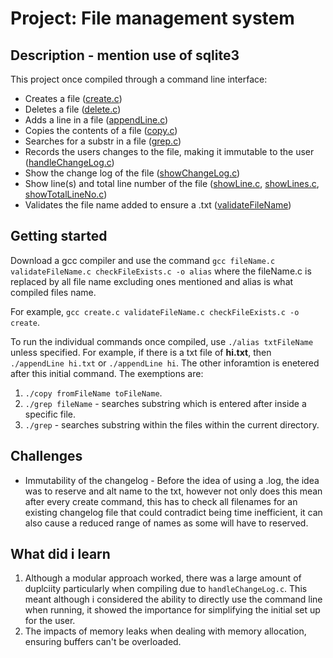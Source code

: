 # Project: File management system

## Description - mention use of sqlite3
This project once compiled through a command line interface:
- Creates a file ([create.c](./create.c))
- Deletes a file ([delete.c](./delete.c))
- Adds a line in a file ([appendLine.c](./appendLine.c))
- Copies the contents of a file ([copy.c](./copy.c))
- Searches for a substr in a file ([grep.c](./grep.c))
- Records the users changes to the file, making it immutable to the user ([handleChangeLog.c](./handleChangeLog.c))
- Show the change log of the file ([showChangeLog.c](./showChangeLog.c))
- Show line(s) and total line number of the file ([showLine.c](./showLine), [showLines.c](./showLines.c), [showTotalLineNo.c](./showTotalLineNo.c))
- Validates the file name added to ensure a .txt ([validateFileName](./validateFileName.c))

## Getting started
Download a gcc compiler and use the command `gcc fileName.c validateFileName.c checkFileExists.c -o alias` where the fileName.c is replaced by all file name excluding ones mentioned and alias is what compiled files name.

For example, `gcc create.c validateFileName.c checkFileExists.c -o create`.

To run the individual commands once compiled, use `./alias txtFileName` unless specified. For example, if there is a txt file of **hi.txt**, then `./appendLine hi.txt` or `./appendLine hi`. The other inforamtion is enetered after this initial command.
The exemptions are:
1. `./copy fromFileName toFileName`.
2. `./grep fileName` - searches substring which is entered after inside a specific file.
3. `./grep` - searches substring within the files within the current directory.

## Challenges
- Immutability of the changelog - Before the idea of using a .log, the idea was to reserve and alt name to the txt, however not only does this mean after every create command, this has to check all filenames for an existing changelog file that could contradict being time inefficient, it can also cause a reduced range of names as some will have to reserved. 


## What did i learn
1. Although a modular approach worked, there was a large amount of duplciity particularly when compiling due to `handleChangeLog.c`. This meant although i considered the ability to directly use the command line when running, it showed the importance for simplifying the initial set up for the user.
2. The impacts of memory leaks when dealing with memory allocation, ensuring buffers can't be overloaded.